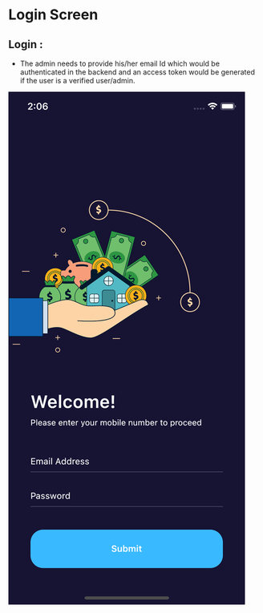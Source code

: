 # Login Screen

## Login :

* The admin needs to provide his/her email Id which would be authenticated in the backend and an access token would be generated if the user is a verified user/admin.

![](../../.gitbook/assets/simulator-screen-shot-iphone-12-mini-2020-12-24-at-14.06.07.png)

